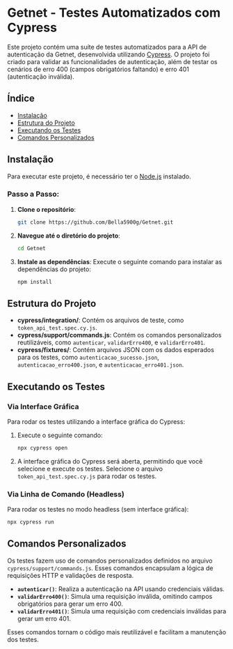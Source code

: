 
# Getnet - Testes Automatizados com Cypress

Este projeto contém uma suíte de testes automatizados para a API de autenticação da Getnet, desenvolvida utilizando [Cypress](https://www.cypress.io/). O projeto foi criado para validar as funcionalidades de autenticação, além de testar os cenários de erro 400 (campos obrigatórios faltando) e erro 401 (autenticação inválida).

## Índice
- [Instalação](#instalação)
- [Estrutura do Projeto](#estrutura-do-projeto)
- [Executando os Testes](#executando-os-testes)
- [Comandos Personalizados](#comandos-personalizados)

## Instalação

Para executar este projeto, é necessário ter o [Node.js](https://nodejs.org/) instalado.

### Passo a Passo:

1. **Clone o repositório**:
   ```bash
   git clone https://github.com/Bella5900g/Getnet.git
   ```

2. **Navegue até o diretório do projeto**:
   ```bash
   cd Getnet
   ```

3. **Instale as dependências**: 
   Execute o seguinte comando para instalar as dependências do projeto:
   ```bash
   npm install
   ```

## Estrutura do Projeto

- **cypress/integration/**: Contém os arquivos de teste, como `token_api_test.spec.cy.js`.
- **cypress/support/commands.js**: Contém os comandos personalizados reutilizáveis, como `autenticar`, `validarErro400`, e `validarErro401`.
- **cypress/fixtures/**: Contém arquivos JSON com os dados esperados para os testes, como `autenticacao_sucesso.json`, `autenticacao_erro400.json`, e `autenticacao_erro401.json`.

## Executando os Testes

### Via Interface Gráfica

Para rodar os testes utilizando a interface gráfica do Cypress:

1. Execute o seguinte comando:
   ```bash
   npx cypress open
   ```

2. A interface gráfica do Cypress será aberta, permitindo que você selecione e execute os testes. Selecione o arquivo `token_api_test.spec.cy.js` para rodar os testes.

### Via Linha de Comando (Headless)

Para rodar os testes no modo headless (sem interface gráfica):

```bash
npx cypress run
```

## Comandos Personalizados

Os testes fazem uso de comandos personalizados definidos no arquivo `cypress/support/commands.js`. Esses comandos encapsulam a lógica de requisições HTTP e validações de resposta.

- **`autenticar()`**: Realiza a autenticação na API usando credenciais válidas.
- **`validarErro400()`**: Simula uma requisição inválida, omitindo campos obrigatórios para gerar um erro 400.
- **`validarErro401()`**: Simula uma requisição com credenciais inválidas para gerar um erro 401.

Esses comandos tornam o código mais reutilizável e facilitam a manutenção dos testes.
